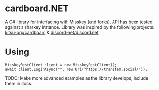 # cardboard.NET
A C# library for interfacing with Misskey (and forks). API has been tested against a sharkey instance. Library was inspired by the following projects: [kitsu-org/cardboard](https://github.com/kitsu-org/cardboard) & [discord-net/discord.net](https://github.com/discord-net/Discord.Net)


# Using
```
MisskeyRestClient client = new MisskeyRestClient();
await client.LoginAsync("", new Uri("https://transfem.social/"));
```

TODO: Make more advanced examples as the library develops, include them in docs.